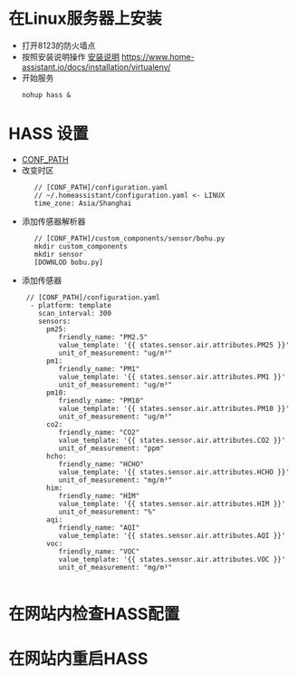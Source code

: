 # 在Linux服务器上安装
  - 打开8123的防火墙点
  - 按照安装说明操作
  [安装说明](https://www.home-assistant.io/docs/installation/virtualenv/)
https://www.home-assistant.io/docs/installation/virtualenv/
 - 开始服务
   ```
   nohup hass &
   ```

# HASS 设置
  - [CONF_PATH](https://www.home-assistant.io/docs/configuration/)
  - 改变时区
    ```
       // [CONF_PATH]/configuration.yaml
       // ~/.homeassistant/configuration.yaml <- LINUX
       time_zone: Asia/Shanghai
    ```
  - 添加传感器解析器
    ```
       // [CONF_PATH]/custom_components/sensor/bohu.py
       mkdir custom_components
       mkdir sensor
       [DOWNLOD bobu.py]
    ```
  - 添加传感器
      ```
       // [CONF_PATH]/configuration.yaml
        - platform: template
          scan_interval: 300
          sensors:
            pm25:
               friendly_name: "PM2.5"
               value_template: '{{ states.sensor.air.attributes.PM25 }}'
               unit_of_measurement: "ug/m³"
            pm1:
               friendly_name: "PM1"
               value_template: '{{ states.sensor.air.attributes.PM1 }}'
               unit_of_measurement: "ug/m³"
            pm10:
               friendly_name: "PM10"
               value_template: '{{ states.sensor.air.attributes.PM10 }}'
               unit_of_measurement: "ug/m³"
            co2:
               friendly_name: "CO2"
               value_template: '{{ states.sensor.air.attributes.CO2 }}'
               unit_of_measurement: "ppm"
            hcho:
               friendly_name: "HCHO"
               value_template: '{{ states.sensor.air.attributes.HCHO }}'
               unit_of_measurement: "mg/m³"
            him:
               friendly_name: "HIM"
               value_template: '{{ states.sensor.air.attributes.HIM }}'
               unit_of_measurement: "%"
            aqi:
               friendly_name: "AQI"
               value_template: '{{ states.sensor.air.attributes.AQI }}'
            voc:
               friendly_name: "VOC"
               value_template: '{{ states.sensor.air.attributes.VOC }}'
               unit_of_measurement: "mg/m³"
       
    ```
# 在网站内检查HASS配置 
# 在网站内重启HASS 


